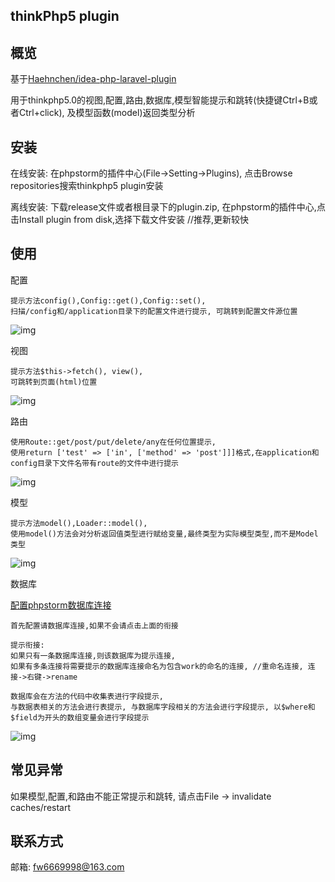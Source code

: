 thinkPhp5 plugin
------------------------------

## 概览

基于[Haehnchen/idea-php-laravel-plugin](https://github.com/Haehnchen/idea-php-laravel-plugin)

用于thinkphp5.0的视图,配置,路由,数据库,模型智能提示和跳转(快捷键Ctrl+B或者Ctrl+click), 及模型函数(model)返回类型分析


## 安装

在线安装: 在phpstorm的插件中心(File->Setting->Plugins), 点击Browse repositories搜索thinkphp5 plugin安装

离线安装: 下载release文件或者根目录下的plugin.zip, 在phpstorm的插件中心,点击Install plugin from disk,选择下载文件安装  //推荐,更新较快

## 使用

配置
    
    提示方法config(),Config::get(),Config::set(),
    扫描/config和/application目录下的配置文件进行提示, 可跳转到配置文件源位置
![img](https://github.com/fw6669998/Thinkphp5-Plugin/blob/master/img/config.gif)

视图

    提示方法$this->fetch(), view(),
    可跳转到页面(html)位置
![img](https://github.com/fw6669998/Thinkphp5-Plugin/blob/master/img/view.gif)
    
路由
    
    使用Route::get/post/put/delete/any在任何位置提示, 
    使用return ['test' => ['in', ['method' => 'post']]]格式,在application和config目录下文件名带有route的文件中进行提示
![img](https://github.com/fw6669998/Thinkphp5-Plugin/blob/master/img/route.gif)
    
模型
    
    提示方法model(),Loader::model(),
    使用model()方法会对分析返回值类型进行赋给变量,最终类型为实际模型类型,而不是Model类型
![img](https://github.com/fw6669998/Thinkphp5-Plugin/blob/master/img/model.gif)

数据库

[配置phpstorm数据库连接](https://jingyan.baidu.com/article/0a52e3f4cee074bf62ed7208.html)

    首先配置请数据库连接,如果不会请点击上面的衔接
    
    提示衔接:
    如果只有一条数据库连接,则该数据库为提示连接, 
    如果有多条连接将需要提示的数据库连接命名为包含work的命名的连接, //重命名连接, 连接->右键->rename
     
    数据库会在方法的代码中收集表进行字段提示,
    与数据表相关的方法会进行表提示, 与数据库字段相关的方法会进行字段提示, 以$where和$field为开头的数组变量会进行字段提示

![img](https://github.com/fw6669998/Thinkphp5-Plugin/blob/master/img/db.gif)

## 常见异常
如果模型,配置,和路由不能正常提示和跳转, 请点击File -> invalidate caches/restart 
    
## 联系方式

邮箱: fw6669998@163.com